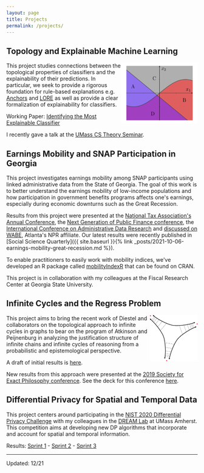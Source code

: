 ```yaml
---
layout: page
title: Projects
permalink: /projects/
---
```


## Topology and Explainable Machine Learning

<img style="float: right; display: inline-block" width="40%" height="40%"  src="/images/model.png">

This project studies connections between the topological properties of classifiers and the explainability of their predictions. In particular, we seek to provide a rigorous foundation for rule-based explanations e.g. [Anchors](https://homes.cs.washington.edu/~marcotcr/aaai18.pdf) and [LORE](https://arxiv.org/abs/1805.10820) as well as provide a clear formalization of explainability for classifiers.

Working Paper: [Identifying the Most Explainable Classifier](https://arxiv.org/abs/1910.08595)

I recently gave a talk at the [UMass CS Theory Seminar](https://groups.cs.umass.edu/theory/theory-seminar/).

## Earnings Mobility and SNAP Participation in Georgia

This project investigates earnings mobility among SNAP participants using linked administrative data from the State of Georgia. The goal of this work is to better understand the earnings mobility of low-income populations and how participation in government benefits programs affects one's earnings, especially during economic downturns such as the Great Recession.

Results from this project were presented at the [National Tax Association's Annual Conference](https://ntanet.org/event/2014/11/2014-annual-conference-on-taxation/), the [Next Generation of Public Finance conference](https://aysps.gsu.edu/files/2016/01/NGPF-Conference-Schedule.pdf), the [International Conference on Administrative Data Research](https://ijpds.org/adr2019) and [discussed on WABE](https://www.wabe.org/closer-look-stone-mountains-mayor-orlando-and-more/), Atlanta's NPR affiliate. Our latest results were recently published in [Social Science Quarterly]({{ site.baseurl }}{% link _posts/2021-10-06-earnings-mobility-great-recession.md %}).

To enable practitioners to easily work with mobility indices, we've developed an R package called [mobilityIndexR](https://github.com/bcmullins/mobilityIndexR) that can be found on CRAN.

This project is in collaboration with my colleagues at the Fiscal Research Center at Georgia State University.

## Infinite Cycles and the Regress Problem

<img style="float: right; display: inline-block" width="25%" height="25%"  src="/images/infinitecycle.png">

This project aims to bring the recent work of Diestel and collaborators on the topological approach to infinite cycles in graphs to bear on the program of Atkinson and Peijnenburg in analyzing the justification structure of infinite chains and infinite cycles of reasoning from a probabilistic and epistemological perspective.

A draft of initial results is [here](/images/infinitism.pdf).

New results from this approach were presented at the [2019 Society for Exact Philosophy conference](http://meta.phil.ufl.edu/host/sep/meeting.html?year=2019). See the deck for this conference [here](https://bcmullins.github.io/infinite_cycles/#/).

## Differential Privacy for Spatial and Temporal Data

This project centers around participating in the [NIST 2020 Differential Privacy Challenge](https://www.nist.gov/ctl/pscr/open-innovation-prize-challenges/current-and-upcoming-prize-challenges/2020-differential) with my colleagues in the [DREAM Lab](http://dbgroup.cs.umass.edu/) at UMass Amherst. This competition aims at developing new DP algorithms that incorporate and account for spatial and temporal information.

Results: [Sprint 1](https://www.drivendata.co/blog/differential-privacy-winners-sprint1/) - [Sprint 2](https://www.drivendata.co/blog/differential-privacy-winners-sprint2/) - [Sprint 3](https://www.drivendata.co/blog/differential-privacy-winners-sprint3/)

___

Updated: 12/21
